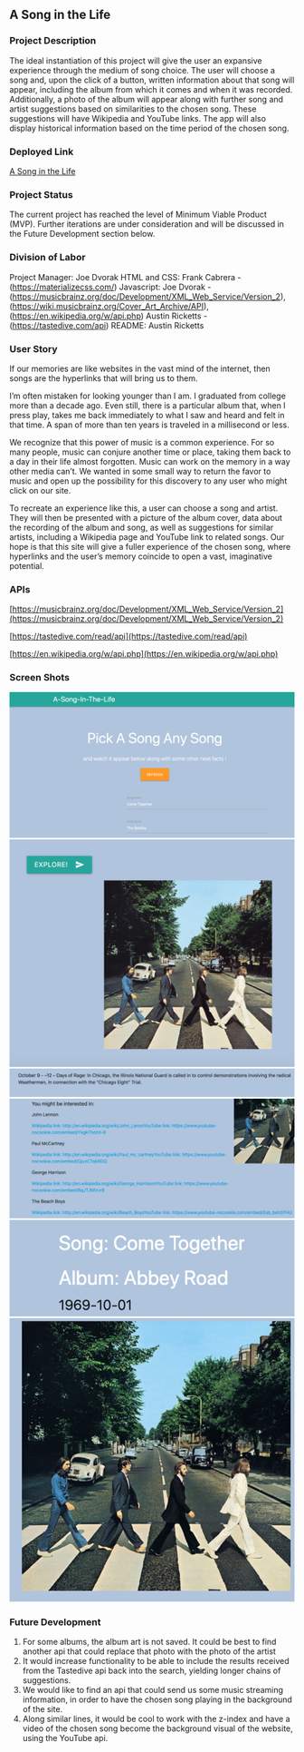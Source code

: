 ## A Song in the Life

### Project Description
The ideal instantiation of this project will give the user an expansive experience through the medium of song choice. The user will choose a song and, upon the click of a button, written information about that song will appear, including the album from which it comes and when it was recorded. Additionally, a photo of the album will appear along with further song and artist suggestions based on similarities to the chosen song. These suggestions will have Wikipedia and YouTube links. The app will also display historical information based on the time period of the chosen song.

### Deployed Link
[A Song in the Life](https://g0nzy.github.io/song-in-the-life/)

### Project Status
The current project has reached the level of Minimum Viable Product (MVP). Further iterations are under consideration and will be discussed in the Future Development section below.

### Division of Labor
Project Manager: Joe Dvorak
HTML and CSS: Frank Cabrera - (https://materializecss.com/)
Javascript: 
Joe Dvorak -  (https://musicbrainz.org/doc/Development/XML_Web_Service/Version_2), (https://wiki.musicbrainz.org/Cover_Art_Archive/API), (https://en.wikipedia.org/w/api.php)
Austin Ricketts - (https://tastedive.com/api)
README: Austin Ricketts

### User Story
If our memories are like websites in the vast mind of the internet, then songs are the hyperlinks that will bring us to them.

I’m often mistaken for looking younger than I am. I graduated from college more than a decade ago. Even still, there is a particular album that, when I press play, takes me back immediately to what I saw and heard and felt in that time. A span of more than ten years is traveled in a millisecond or less. 

We recognize that this power of music is a common experience. For so many people, music can conjure another time or place, taking them back to a day in their life almost forgotten. Music can work on the memory in a way other media can’t. We wanted in some small way to return the favor to music and open up the possibility for this discovery to any user who might click on our site. 

To recreate an experience like this, a user can choose a song and artist. They will then be presented with a picture of the album cover, data about the recording of the album and song, as well as suggestions for similar artists, including a Wikipedia page and YouTube link to related songs. Our hope is that this site will give a fuller experience of the chosen song, where hyperlinks and the user’s memory coincide to open a vast, imaginative potential.

### APIs

[https://musicbrainz.org/doc/Development/XML_Web_Service/Version_2](https://musicbrainz.org/doc/Development/XML_Web_Service/Version_2)

[https://tastedive.com/read/api](https://tastedive.com/read/api)

[https://en.wikipedia.org/w/api.php](https://en.wikipedia.org/w/api.php)

### Screen Shots
![Opening Page View](docs/images/screen-shot1.png)
![Search Button and Album Cover](docs/images/screen-shot2.png)
![Historical Fact from the time period of the song](docs/images/screen-shot3.png)
![Suggestions for related artists](docs/images/screen-shot4.png)
![Chosen Song and Album Information](docs/images/screen-shot5.png)
![Album Cover Photo for song choice](docs/images/screen-shot6.png)

### Future Development
1) For some albums, the album art is not saved. It could be best to find another api that could replace that photo with the photo of the artist
2) It would increase functionality to be able to include the results received from the Tastedive api back into the search, yielding longer chains of suggestions.
3) We would like to find an api that could send us some music streaming information, in order to have the chosen song playing in the background of the site.
4) Along similar lines, it would be cool to work with the z-index and have a video of the chosen song become the background visual of the website, using the YouTube api. 
